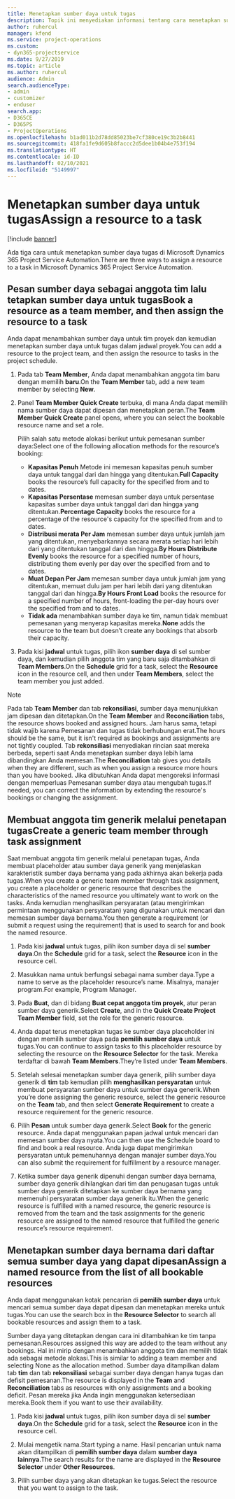 ```yaml
---
title: Menetapkan sumber daya untuk tugas
description: Topik ini menyediakan informasi tentang cara menetapkan sumber daya untuk tugas.
author: ruhercul
manager: kfend
ms.service: project-operations
ms.custom:
- dyn365-projectservice
ms.date: 9/27/2019
ms.topic: article
ms.author: ruhercul
audience: Admin
search.audienceType:
- admin
- customizer
- enduser
search.app:
- D365CE
- D365PS
- ProjectOperations
ms.openlocfilehash: b1ad011b2d78dd85023be7cf380ce19c3b2b8441
ms.sourcegitcommit: 418fa1fe9d605b8faccc2d5dee1b04b4e753f194
ms.translationtype: HT
ms.contentlocale: id-ID
ms.lasthandoff: 02/10/2021
ms.locfileid: "5149997"
---
```

# <a name="assign-a-resource-to-a-task"></a><span data-ttu-id="b97a5-103">Menetapkan sumber daya untuk tugas</span><span class="sxs-lookup"><span data-stu-id="b97a5-103">Assign a resource to a task</span></span>

[!include [banner](../includes/psa-now-project-operations.md)]

<span data-ttu-id="b97a5-104">Ada tiga cara untuk menetapkan sumber daya tugas di Microsoft Dynamics 365 Project Service Automation.</span><span class="sxs-lookup"><span data-stu-id="b97a5-104">There are three ways to assign a resource to a task in Microsoft Dynamics 365 Project Service Automation.</span></span>

## <a name="book-a-resource-as-a-team-member-and-then-assign-the-resource-to-a-task"></a><span data-ttu-id="b97a5-105">Pesan sumber daya sebagai anggota tim lalu tetapkan sumber daya untuk tugas</span><span class="sxs-lookup"><span data-stu-id="b97a5-105">Book a resource as a team member, and then assign the resource to a task</span></span>

<span data-ttu-id="b97a5-106">Anda dapat menambahkan sumber daya untuk tim proyek dan kemudian menetapkan sumber daya untuk tugas dalam jadwal proyek.</span><span class="sxs-lookup"><span data-stu-id="b97a5-106">You can add a resource to the project team, and then assign the resource to tasks in the project schedule.</span></span>

1. <span data-ttu-id="b97a5-107">Pada tab **Team Member**, Anda dapat menambahkan anggota tim baru dengan memilih **baru**.</span><span class="sxs-lookup"><span data-stu-id="b97a5-107">On the **Team Member** tab, add a new team member by selecting **New**.</span></span> 

2. <span data-ttu-id="b97a5-108">Panel **Team Member Quick Create** terbuka, di mana Anda dapat memilih nama sumber daya dapat dipesan dan menetapkan peran.</span><span class="sxs-lookup"><span data-stu-id="b97a5-108">The **Team Member Quick Create** panel opens, where you can select the bookable resource name and set a role.</span></span> 

    <span data-ttu-id="b97a5-109">Pilih salah satu metode alokasi berikut untuk pemesanan sumber daya:</span><span class="sxs-lookup"><span data-stu-id="b97a5-109">Select one of the following allocation methods for the resource’s booking:</span></span>

    - <span data-ttu-id="b97a5-110">**Kapasitas Penuh** Metode ini memesan kapasitas penuh sumber daya untuk tanggal dari dan hingga yang ditentukan.</span><span class="sxs-lookup"><span data-stu-id="b97a5-110">**Full Capacity** books the resource’s full capacity for the specified from and to dates.</span></span>
    - <span data-ttu-id="b97a5-111">**Kapasitas Persentase** memesan sumber daya untuk persentase kapasitas sumber daya untuk tanggal dari dan hingga yang ditentukan.</span><span class="sxs-lookup"><span data-stu-id="b97a5-111">**Percentage Capacity** books the resource for a percentage of the resource's capacity for the specified from and to dates.</span></span>
    - <span data-ttu-id="b97a5-112">**Distribusi merata Per Jam** memesan sumber daya untuk jumlah jam yang ditentukan, menyebarkannya secara merata setiap hari lebih dari yang ditentukan tanggal dari dan hingga.</span><span class="sxs-lookup"><span data-stu-id="b97a5-112">**By Hours Distribute Evenly** books the resource for a specified number of hours, distributing them evenly per day over the specified from and to dates.</span></span>
    - <span data-ttu-id="b97a5-113">**Muat Depan Per Jam** memesan sumber daya untuk jumlah jam yang ditentukan, memuat dulu jam per hari lebih dari yang ditentukan tanggal dari dan hingga.</span><span class="sxs-lookup"><span data-stu-id="b97a5-113">**By Hours Front Load** books the resource for a specified number of hours, front-loading the per-day hours over the specified from and to dates.</span></span>
    - <span data-ttu-id="b97a5-114">**Tidak ada** menambahkan sumber daya ke tim, namun tidak membuat pemesanan yang menyerap kapasitas mereka.</span><span class="sxs-lookup"><span data-stu-id="b97a5-114">**None** adds the resource to the team but doesn’t create any bookings that absorb their capacity.</span></span>

3. <span data-ttu-id="b97a5-115">Pada kisi **jadwal** untuk tugas, pilih ikon **sumber daya** di sel sumber daya, dan kemudian pilih anggota tim yang baru saja ditambahkan di **Team Members**.</span><span class="sxs-lookup"><span data-stu-id="b97a5-115">On the **Schedule** grid for a task, select the **Resource** icon in the resource cell, and then under **Team Members**, select the team member you just added.</span></span> 

> [!NOTE]
> <span data-ttu-id="b97a5-116">Pada tab **Team Member** dan tab **rekonsiliasi**, sumber daya menunjukkan jam dipesan dan ditetapkan.</span><span class="sxs-lookup"><span data-stu-id="b97a5-116">On the **Team Member** and **Reconciliation** tabs, the resource shows booked and assigned hours.</span></span> <span data-ttu-id="b97a5-117">Jam harus sama, tetapi tidak wajib karena Pemesanan dan tugas tidak berhubungan erat.</span><span class="sxs-lookup"><span data-stu-id="b97a5-117">The hours should be the same, but it isn't required as bookings and assignments are not tightly coupled.</span></span> <span data-ttu-id="b97a5-118">Tab **rekonsiliasi** menyediakan rincian saat mereka berbeda, seperti saat Anda menetapkan sumber daya lebih lama dibandingkan Anda memesan.</span><span class="sxs-lookup"><span data-stu-id="b97a5-118">The **Reconciliation** tab gives you details when they are different, such as when you assign a resource more hours than you have booked.</span></span> <span data-ttu-id="b97a5-119">Jika dibutuhkan Anda dapat mengoreksi informasi dengan memperluas Pemesanan sumber daya atau mengubah tugas.</span><span class="sxs-lookup"><span data-stu-id="b97a5-119">If needed, you can correct the information by extending the resource's bookings or changing the assignment.</span></span>

## <a name="create-a-generic-team-member-through-task-assignment"></a><span data-ttu-id="b97a5-120">Membuat anggota tim generik melalui penetapan tugas</span><span class="sxs-lookup"><span data-stu-id="b97a5-120">Create a generic team member through task assignment</span></span>

<span data-ttu-id="b97a5-121">Saat membuat anggota tim generik melalui penetapan tugas, Anda membuat placeholder atau sumber daya generik yang menjelaskan karakteristik sumber daya bernama yang pada akhirnya akan bekerja pada tugas.</span><span class="sxs-lookup"><span data-stu-id="b97a5-121">When you create a generic team member through task assignment, you create a placeholder or generic resource that describes the characteristics of the named resource you ultimately want to work on the tasks.</span></span> <span data-ttu-id="b97a5-122">Anda kemudian menghasilkan persyaratan (atau mengirimkan permintaan menggunakan persyaratan) yang digunakan untuk mencari dan memesan sumber daya bernama.</span><span class="sxs-lookup"><span data-stu-id="b97a5-122">You then generate a requirement (or submit a request using the requirement) that is used to search for and book the named resource.</span></span>

1. <span data-ttu-id="b97a5-123">Pada kisi **jadwal** untuk tugas, pilih ikon sumber daya di sel **sumber daya**.</span><span class="sxs-lookup"><span data-stu-id="b97a5-123">On the **Schedule** grid for a task, select the **Resource** icon in the resource cell.</span></span>

2. <span data-ttu-id="b97a5-124">Masukkan nama untuk berfungsi sebagai nama sumber daya.</span><span class="sxs-lookup"><span data-stu-id="b97a5-124">Type a name to serve as the placeholder resource’s name.</span></span> <span data-ttu-id="b97a5-125">Misalnya, manajer program.</span><span class="sxs-lookup"><span data-stu-id="b97a5-125">For example, Program Manager.</span></span>

3. <span data-ttu-id="b97a5-126">Pada **Buat**, dan di bidang **Buat cepat anggota tim proyek**, atur peran sumber daya generik.</span><span class="sxs-lookup"><span data-stu-id="b97a5-126">Select **Create**, and in the **Quick Create Project Team Member** field, set the role for the generic resource.</span></span>

4. <span data-ttu-id="b97a5-127">Anda dapat terus menetapkan tugas ke sumber daya placeholder ini dengan memilih sumber daya pada **pemilih sumber daya** untuk tugas.</span><span class="sxs-lookup"><span data-stu-id="b97a5-127">You can continue to assign tasks to this placeholder resource by selecting the resource on the **Resource Selector** for the task.</span></span> <span data-ttu-id="b97a5-128">Mereka terdaftar di bawah **Team Members**.</span><span class="sxs-lookup"><span data-stu-id="b97a5-128">They’re listed under **Team Members**.</span></span>

5. <span data-ttu-id="b97a5-129">Setelah selesai menetapkan sumber daya generik, pilih sumber daya generik di **tim** tab kemudian pilih **menghasilkan persyaratan** untuk membuat persyaratan sumber daya untuk sumber daya generik.</span><span class="sxs-lookup"><span data-stu-id="b97a5-129">When you’re done assigning the generic resource, select the generic resource on the **Team** tab, and then select **Generate Requirement** to create a resource requirement for the generic resource.</span></span>

6. <span data-ttu-id="b97a5-130">Pilih **Pesan** untuk sumber daya generik.</span><span class="sxs-lookup"><span data-stu-id="b97a5-130">Select **Book** for the generic resource.</span></span> <span data-ttu-id="b97a5-131">Anda dapat menggunakan papan jadwal untuk mencari dan memesan sumber daya nyata.</span><span class="sxs-lookup"><span data-stu-id="b97a5-131">You can then use the Schedule board to find and book a real resource.</span></span> <span data-ttu-id="b97a5-132">Anda juga dapat mengirimkan persyaratan untuk pemenuhannya dengan manajer sumber daya.</span><span class="sxs-lookup"><span data-stu-id="b97a5-132">You can also submit the requirement for fulfillment by a resource manager.</span></span>

7. <span data-ttu-id="b97a5-133">Ketika sumber daya generik dipenuhi dengan sumber daya bernama, sumber daya generik dihilangkan dari tim dan penugasan tugas untuk sumber daya generik ditetapkan ke sumber daya bernama yang memenuhi persyaratan sumber daya generik itu.</span><span class="sxs-lookup"><span data-stu-id="b97a5-133">When the generic resource is fulfilled with a named resource, the generic resource is removed from the team and the task assignments for the generic resource are assigned to the named resource that fulfilled the generic resource’s resource requirement.</span></span>

## <a name="assign-a-named-resource-from-the-list-of-all-bookable-resources"></a><span data-ttu-id="b97a5-134">Menetapkan sumber daya bernama dari daftar semua sumber daya yang dapat dipesan</span><span class="sxs-lookup"><span data-stu-id="b97a5-134">Assign a named resource from the list of all bookable resources</span></span>

<span data-ttu-id="b97a5-135">Anda dapat menggunakan kotak pencarian di **pemilih sumber daya** untuk mencari semua sumber daya dapat dipesan dan menetapkan mereka untuk tugas.</span><span class="sxs-lookup"><span data-stu-id="b97a5-135">You can use the search box in the **Resource Selector** to search all bookable resources and assign them to a task.</span></span>

<span data-ttu-id="b97a5-136">Sumber daya yang ditetapkan dengan cara ini ditambahkan ke tim tanpa pemesanan.</span><span class="sxs-lookup"><span data-stu-id="b97a5-136">Resources assigned this way are added to the team without any bookings.</span></span> <span data-ttu-id="b97a5-137">Hal ini mirip dengan menambahkan anggota tim dan memilih tidak ada sebagai metode alokasi.</span><span class="sxs-lookup"><span data-stu-id="b97a5-137">This is similar to adding a team member and selecting None as the allocation method.</span></span> <span data-ttu-id="b97a5-138">Sumber daya ditampilkan dalam tab **tim** dan tab **rekonsiliasi** sebagai sumber daya dengan hanya tugas dan defisit pemesanan.</span><span class="sxs-lookup"><span data-stu-id="b97a5-138">The resource is displayed in the **Team** and **Reconciliation** tabs as resources with only assignments and a booking deficit.</span></span> <span data-ttu-id="b97a5-139">Pesan mereka jika Anda ingin menggunakan ketersediaan mereka.</span><span class="sxs-lookup"><span data-stu-id="b97a5-139">Book them if you want to use their availability.</span></span>

1. <span data-ttu-id="b97a5-140">Pada kisi **jadwal** untuk tugas, pilih ikon sumber daya di sel **sumber daya**.</span><span class="sxs-lookup"><span data-stu-id="b97a5-140">On the **Schedule** grid for a task, select the **Resource** icon in the resource cell.</span></span>

2. <span data-ttu-id="b97a5-141">Mulai mengetik nama.</span><span class="sxs-lookup"><span data-stu-id="b97a5-141">Start typing a name.</span></span> <span data-ttu-id="b97a5-142">Hasil pencarian untuk nama akan ditampilkan di **pemilih sumber daya** dalam **sumber daya lainnya**.</span><span class="sxs-lookup"><span data-stu-id="b97a5-142">The search results for the name are displayed in the **Resource Selector** under **Other Resources**.</span></span>

3. <span data-ttu-id="b97a5-143">Pilih sumber daya yang akan ditetapkan ke tugas.</span><span class="sxs-lookup"><span data-stu-id="b97a5-143">Select the resource that you want to assign to the task.</span></span>

